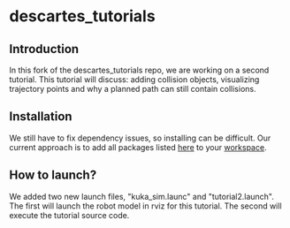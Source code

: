 # descartes_tutorials

## Introduction
In this fork of the descartes_tutorials repo, we are working on a second tutorial.
This tutorial will discuss: adding collision objects, visualizing trajectory points and why a planned path can still contain collisions.

## Installation

We still have to fix dependency issues, so installing can be difficult.
Our current approach is to add all packages listed [here](https://github.com/JeroenDM/descartes_tutorials/blob/f692aeea18ae43eb451e67d006aca0808fefbf1f/worspace_structure.md) to your [workspace](http://wiki.ros.org/catkin/Tutorials/create_a_workspace).

## How to launch?

We added two new launch files, "kuka_sim.launc" and "tutorial2.launch".
The first will launch the robot model in rviz for this tutorial.
The second will execute the tutorial source code.
